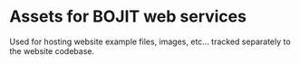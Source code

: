 # Assets for BOJIT web services

Used for hosting website example files, images, etc... tracked separately to the website codebase.
